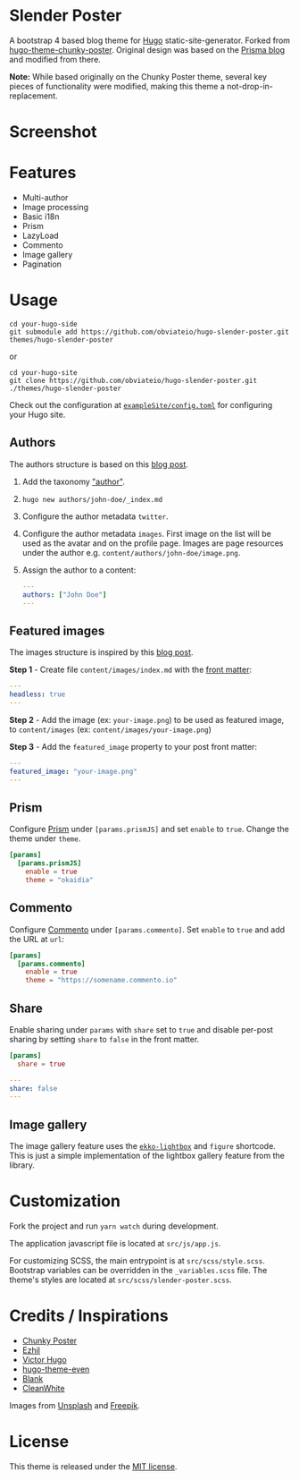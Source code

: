 # Slender Poster

A bootstrap 4 based blog theme for [Hugo](https://gohugo.io/) static-site-generator. Forked from [hugo-theme-chunky-poster](https://github.com/puresyntax71/hugo-theme-chunky-poster). Original design was based on the [Prisma blog](https://www.prisma.io/blog/) and modified from there.

**Note:** While based originally on the Chunky Poster theme, several key pieces of functionality were modified, making this theme a not-drop-in-replacement.

# Screenshot


# Features

* Multi-author
* Image processing
* Basic i18n
* Prism
* LazyLoad
* Commento
* Image gallery
* Pagination

# Usage

```shell
cd your-hugo-side
git submodule add https://github.com/obviateio/hugo-slender-poster.git themes/hugo-slender-poster
```
or
```shell
cd your-hugo-site
git clone https://github.com/obviateio/hugo-slender-poster.git ./themes/hugo-slender-poster
```

Check out the configuration at [`exampleSite/config.toml`](exampleSite/config.toml) for configuring your Hugo site.

## Authors

The authors structure is based on this [blog post](https://www.netlify.com/blog/2018/07/24/hugo-tips-how-to-create-author-pages/).

1. Add the taxonomy ["author"](exampleSite/config.toml#L28).
2. `hugo new authors/john-doe/_index.md`
3. Configure the author metadata `twitter`.
4. Configure the author metadata `images`. First image on the list will be used as the avatar and on the profile page. Images are page resources under the author e.g. `content/authors/john-doe/image.png`.
5. Assign the author to a content:

    ```yaml
    ---
    authors: ["John Doe"]
    ---
    ```

## Featured images

The images structure is inspired by this [blog post](https://forestry.io/blog/how-to-use-hugo-s-image-processing-with-forestry/).

**Step 1** - Create file `content/images/index.md` with the [front matter](https://gohugo.io/content-management/front-matter/):
```yaml
---
headless: true
---
```

**Step 2** - Add the image (ex: `your-image.png`) to be used as featured image, to `content/images` (ex: `content/images/your-image.png`)


**Step 3** - Add the `featured_image` property to your post front matter:

```yaml
---
featured_image: "your-image.png"
---
```

## Prism

Configure [Prism](https://prismjs.com/) under `[params.prismJS]` and set `enable` to `true`. Change the theme under `theme`.

```toml
[params]
  [params.prismJS]
    enable = true
    theme = "okaidia"
```

## Commento

Configure [Commento](https://commento.io/) under `[params.commento]`. Set `enable` to `true` and add the URL at `url`:

```toml
[params]
  [params.commento]
    enable = true
    theme = "https://somename.commento.io"
```

## Share

Enable sharing under `params` with `share` set to `true` and disable per-post sharing by setting `share` to `false` in the front matter.

```toml
[params]
  share = true
```

```yaml
---
share: false
---
```

## Image gallery

The image gallery feature uses the [`ekko-lightbox`](https://github.com/ashleydw/lightbox/) and `figure` shortcode. This is just a simple implementation of the lightbox gallery feature from the library.

# Customization

Fork the project and run `yarn watch` during development.

The application javascript file is located at `src/js/app.js`.

For customizing SCSS, the main entrypoint is at `src/scss/style.scss`. Bootstrap variables can be overridden in the `_variables.scss` file. The theme's styles are located at `src/scss/slender-poster.scss`.

# Credits / Inspirations

* [Chunky Poster](https://github.com/puresyntax71/hugo-theme-chunky-poster)
* [Ezhil](https://github.com/vividvilla/ezhil)
* [Victor Hugo](https://github.com/netlify-templates/victor-hugo)
* [hugo-theme-even](https://github.com/olOwOlo/hugo-theme-even)
* [Blank](https://github.com/vimux/blank/)
* [CleanWhite](https://github.com/zhaohuabing/hugo-theme-cleanwhite)

Images from [Unsplash](https://unsplash.com/) and [Freepik](https://www.freepik.com/).

# License

This theme is released under the [MIT license](LICENSE).
